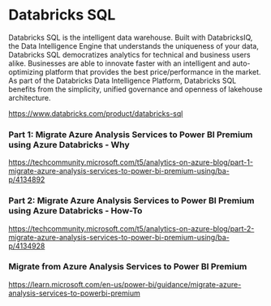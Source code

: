 # Databricks SQL
Databricks SQL is the intelligent data warehouse. Built with DatabricksIQ, the Data Intelligence Engine that understands the uniqueness of your data, Databricks SQL democratizes analytics for technical and business users alike. Businesses are able to innovate faster with an intelligent and auto-optimizing platform that provides the best price/performance in the market. As part of the Databricks Data Intelligence Platform, Databricks SQL benefits from the simplicity, unified governance and openness of lakehouse architecture.

https://www.databricks.com/product/databricks-sql

### Part 1: Migrate Azure Analysis Services to Power BI Premium using Azure Databricks - Why
https://techcommunity.microsoft.com/t5/analytics-on-azure-blog/part-1-migrate-azure-analysis-services-to-power-bi-premium-using/ba-p/4134892

### Part 2: Migrate Azure Analysis Services to Power BI Premium using Azure Databricks - How-To
https://techcommunity.microsoft.com/t5/analytics-on-azure-blog/part-2-migrate-azure-analysis-services-to-power-bi-premium-using/ba-p/4134928

### Migrate from Azure Analysis Services to Power BI Premium
https://learn.microsoft.com/en-us/power-bi/guidance/migrate-azure-analysis-services-to-powerbi-premium
